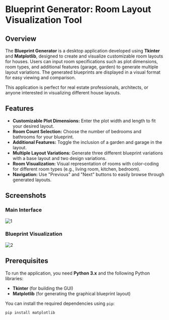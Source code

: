 # **Blueprint Generator: Room Layout Visualization Tool**

## **Overview**

The **Blueprint Generator** is a desktop application developed using **Tkinter** and **Matplotlib**, designed to create and visualize customizable room layouts for houses. Users can input room specifications such as plot dimensions, room types, and additional features (garage, garden) to generate multiple layout variations. The generated blueprints are displayed in a visual format for easy viewing and comparison.

This application is perfect for real estate professionals, architects, or anyone interested in visualizing different house layouts.

## **Features**

- **Customizable Plot Dimensions:** Enter the plot width and length to fit your desired layout.
- **Room Count Selection:** Choose the number of bedrooms and bathrooms for your blueprint.
- **Additional Features:** Toggle the inclusion of a garden and garage in the layout.
- **Multiple Layout Variations:** Generate three different blueprint variations with a base layout and two design variations.
- **Room Visualization:** Visual representation of rooms with color-coding for different room types (e.g., living room, kitchen, bedroom).
- **Navigation:** Use "Previous" and "Next" buttons to easily browse through generated layouts.

## **Screenshots**

### **Main Interface**

![1](https://github.com/user-attachments/assets/d8bbdc41-a407-41e5-9b25-e337f721c991)


### **Blueprint Visualization**

![2](https://github.com/user-attachments/assets/181b7830-7c37-4168-a394-26505a5f9771)

## **Prerequisites**

To run the application, you need **Python 3.x** and the following Python libraries:

- **Tkinter** (for building the GUI)
- **Matplotlib** (for generating the graphical blueprint layout)

You can install the required dependencies using `pip`:

```bash
pip install matplotlib
